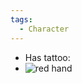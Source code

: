 ```yaml
---
tags:
  - Character
---
```


- Has tattoo:
- ![red hand](https://media.discordapp.net/attachments/1121077159801397350/1220897016184574043/EMzB9odxBT6E6smgAAAABJRU5ErkJggg.png?ex=66109bf3&is=65fe26f3&hm=aa2908c7f6921b1a869759688fd2c2a7f17d0ab06640670490a3f9e7147d4b58&=&format=webp&quality=lossless&width=378&height=409)
